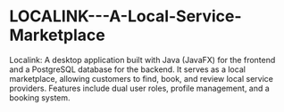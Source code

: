# LOCALINK---A-Local-Service-Marketplace
Localink: A desktop application built with Java (JavaFX) for the frontend and a PostgreSQL database for the backend. It serves as a local marketplace, allowing customers to find, book, and review local service providers. Features include dual user roles, profile management, and a booking system.
